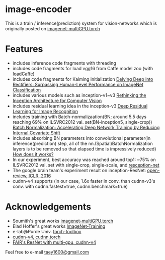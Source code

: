 # image-encoder
This is a train / inference(prediction) system for vision-networks which is originally posted on [imagenet-multiGPU.torch](https://github.com/soumith/imagenet-multiGPU.torch)

# Features
- includes inference code fragments with threading
- includes code fragments for load vgg16 from Caffe model zoo (with [loadCaffe](https://github.com/szagoruyko/loadcaffe))
- includes code fragments for Kaiming initialization [Delving Deep into Rectifiers: Surpassing Human-Level Performance on ImageNet Classification](http://arxiv.org/abs/1502.01852)
- includes various models such as inception-v1~v3 [Rethinking the Inception Architecture for Computer Vision](http://arxiv.org/abs/1512.00567)
- includes residual learning idea in the inception-v3 [Deep Residual Learning for Image Recognition](http://arxiv.org/abs/1512.03385)
- includes training with Batch-normalizaation(BN; around 5.5 days reaching 69% on ILSVRC2012 val. set(BN-inception5, single-crop)) [Batch Normalization: Accelerating Deep Network Training by Reducing Internal Covariate Shift](http://arxiv.org/abs/1502.03167)
- includes absorbing BN parameters into convolutional parameter(in inference(prediction) step, all of the nn.(Spatial)BatchNormalization layers is to be removed so that elapsed time is impressively reduced)
  [How does it works?](https://github.com/taey16/image-encoder/blob/master/example/logs/BN-absorb_derivation.png)
- In our experiment, best accuracy was reached around top1: ~75% on ILSVRC2012 val. set with single-crop, single-scale, and [resception-net](https://github.com/taey16/image-encoder/blob/master/models/resception.lua)
- The google brain team's experiment result on inception-ResNet: [open-review, ICLR, 2016](http://beta.openreview.net/pdf?id=q7kqBkL33f8LEkD3t7X9)
- cudnn-v4 supports (in our case, 1.6x faster in conv. than cudnn-v3's conv. with cudnn.fastest=true, cudnn.benchmark=true)

# Acknowledgements
- Soumith's great works [imagenet-multiGPU.torch](https://github.com/soumith/imagenet-multiGPU.torch)
- Elad Hoffer's great works [ImageNet-Training](https://github.com/eladhoffer/ImageNet-Training)
- e-lab@Purde Univ. [torch-toolbox](https://github.com/e-lab/torch-toolbox)  
- [cudnn-v4, cudnn.torch](https://github.com/soumith/cudnn.torch)
- [FAIR's ResNet with multi-gpu, cudnn-v4](http://torch.ch/blog/2016/02/04/resnets.html)

Feel free to e-mail taey1600@gmail.com
